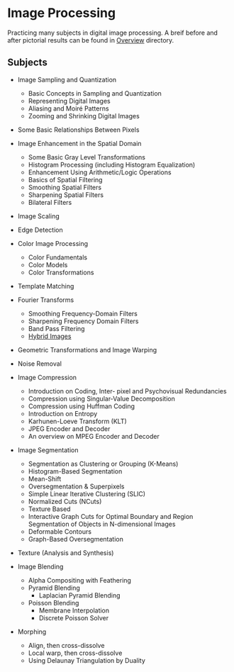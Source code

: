 # Image Processing

Practicing many subjects in digital image processing. A breif before and after pictorial results can be found in [Overview](https://github.com/AriaAdibi/ImageProcessing/tree/main/Overview) directory.

## Subjects
- Image Sampling and Quantization
    - Basic Concepts in Sampling and Quantization
    - Representing Digital Images
    - Aliasing and Moiré Patterns
    - Zooming and Shrinking Digital Images

- Some Basic Relationships Between Pixels

- Image Enhancement in the Spatial Domain
    - Some Basic Gray Level Transformations
    - Histogram Processing (including Histogram Equalization)
    - Enhancement Using Arithmetic/Logic Operations
    - Basics of Spatial Filtering
    - Smoothing Spatial Filters
    - Sharpening Spatial Filters
    - Bilateral Filters

- Image Scaling

- Edge Detection

- Color Image Processing
    - Color Fundamentals
    - Color Models
    - Color Transformations

- Template Matching

- Fourier Transforms
    - Smoothing Frequency-Domain Filters
    - Sharpening Frequency Domain Filters
    - Band Pass Filtering
    - [Hybrid Images](https://www.google.com/url?sa=t&rct=j&q=&esrc=s&source=web&cd=9&cad=rja&uact=8&ved=0ahUKEwjfwdbV6rLYAhUpAsAKHVamBasQFghFMAg&url=http%3A%2F%2Fcvcl.mit.edu%2Fhybrid%2FOlivaTorralb_Hybrid_Siggraph06.pdf&usg=AOvVaw38vZtzXRAaWKhHRkUGddd7)

- Geometric Transformations and Image Warping

- Noise Removal

- Image Compression
    - Introduction on Coding, Inter- pixel and Psychovisual Redundancies
    - Compression using Singular-Value Decomposition
    - Compression using Huffman Coding
    - Introduction on Entropy
    - Karhunen-Loeve Transform (KLT)
    - JPEG Encoder and Decoder
    - An overview on MPEG Encoder and Decoder

- Image Segmentation
    - Segmentation as Clustering or Grouping (K-Means)
    - Histogram-Based Segmentation
    - Mean-Shift
    - Oversegmentation & Superpixels
    - Simple Linear Iterative Clustering (SLIC)
    - Normalized Cuts (NCuts)
    - Texture Based
    - Interactive Graph Cuts for Optimal Boundary and Region Segmentation of Objects in N-dimensional Images
    - Deformable Contours
    - Graph-Based Oversegmentation

- Texture (Analysis and Synthesis)

- Image Blending
    - Alpha Compositing with Feathering
    - Pyramid Blending
        - Laplacian Pyramid Blending
    - Poisson Blending
        - Membrane Interpolation
        - Discrete Poisson Solver

- Morphing
    - Align, then cross-dissolve
    - Local warp, then cross-dissolve
    - Using Delaunay Triangulation by Duality
